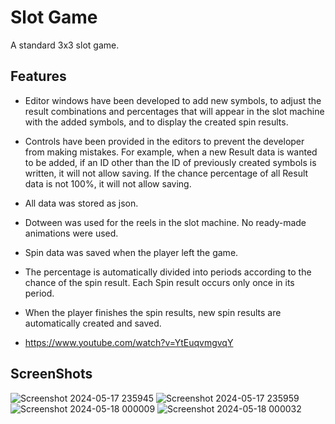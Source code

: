 # Slot Game

A standard 3x3 slot game.

## Features
- Editor windows have been developed to add new symbols, to adjust the result combinations and percentages that will appear in the slot machine with the added symbols, and to display the created spin results.
- Controls have been provided in the editors to prevent the developer from making mistakes. For example, when a new Result data is wanted to be added, if an ID other than the ID of previously created symbols is written, it will not allow saving. If the chance percentage of all Result data is not 100%, it will not allow saving.
- All data was stored as json.
- Dotween was used for the reels in the slot machine. No ready-made animations were used.
- Spin data was saved when the player left the game.
- The percentage is automatically divided into periods according to the chance of the spin result. Each Spin result occurs only once in its period.
- When the player finishes the spin results, new spin results are automatically created and saved.

- https://www.youtube.com/watch?v=YtEuqvmgvqY

## ScreenShots
![Screenshot 2024-05-17 235945](https://github.com/mberkayersoy/Spyke-Slot-Game/assets/76611569/53ec41ee-0b8f-45b9-be76-6b144dd6d074)
![Screenshot 2024-05-17 235959](https://github.com/mberkayersoy/Spyke-Slot-Game/assets/76611569/3e37c1a0-3edc-4cfd-9601-035564b11431)
![Screenshot 2024-05-18 000009](https://github.com/mberkayersoy/Spyke-Slot-Game/assets/76611569/f2307b0b-3505-4ae5-8b83-dc9fe2ebbd58)
![Screenshot 2024-05-18 000032](https://github.com/mberkayersoy/Spyke-Slot-Game/assets/76611569/886c6556-02fc-4369-bcaa-298925f85465)



    

  
